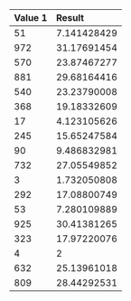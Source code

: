 
|Value 1	|Result	 |
|:--------|:-------|
|51|	7.141428429	|
|972	|31.17691454	|
|570|	23.87467277	|
|881|	29.68164416	|
|540|	23.23790008	|
|368	|19.18332609	|
|17	|4.123105626	|
|245	|15.65247584	|
|90	|9.486832981	|
|732|	27.05549852	|
|3|	1.732050808	|
|292	|17.08800749	|
|53	|7.280109889	|
|925	|30.41381265	|
|323|	17.97220076	|
|4	|2	|
|632	|25.13961018	|
|809	|28.44292531	|

